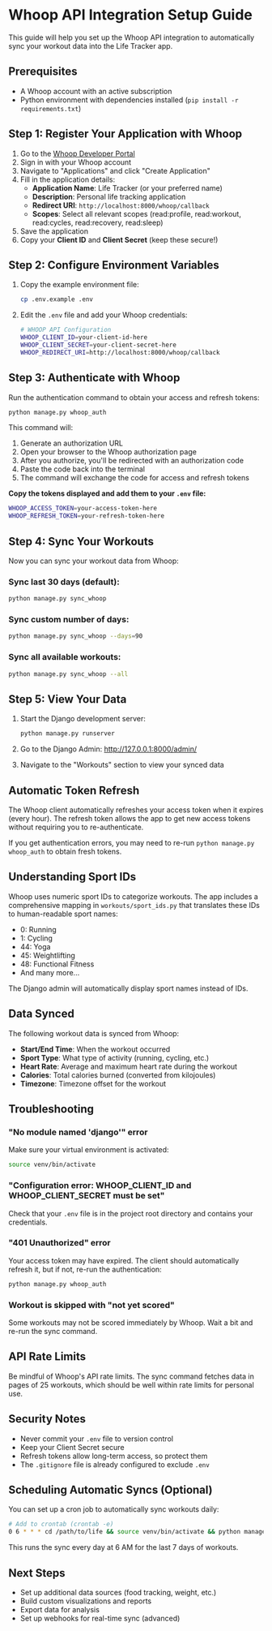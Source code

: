 # Whoop API Integration Setup Guide

This guide will help you set up the Whoop API integration to automatically sync your workout data into the Life Tracker app.

## Prerequisites

- A Whoop account with an active subscription
- Python environment with dependencies installed (`pip install -r requirements.txt`)

## Step 1: Register Your Application with Whoop

1. Go to the [Whoop Developer Portal](https://developer.whoop.com/)
2. Sign in with your Whoop account
3. Navigate to "Applications" and click "Create Application"
4. Fill in the application details:
   - **Application Name**: Life Tracker (or your preferred name)
   - **Description**: Personal life tracking application
   - **Redirect URI**: `http://localhost:8000/whoop/callback`
   - **Scopes**: Select all relevant scopes (read:profile, read:workout, read:cycles, read:recovery, read:sleep)
5. Save the application
6. Copy your **Client ID** and **Client Secret** (keep these secure!)

## Step 2: Configure Environment Variables

1. Copy the example environment file:
   ```bash
   cp .env.example .env
   ```

2. Edit the `.env` file and add your Whoop credentials:
   ```bash
   # WHOOP API Configuration
   WHOOP_CLIENT_ID=your-client-id-here
   WHOOP_CLIENT_SECRET=your-client-secret-here
   WHOOP_REDIRECT_URI=http://localhost:8000/whoop/callback
   ```

## Step 3: Authenticate with Whoop

Run the authentication command to obtain your access and refresh tokens:

```bash
python manage.py whoop_auth
```

This command will:
1. Generate an authorization URL
2. Open your browser to the Whoop authorization page
3. After you authorize, you'll be redirected with an authorization code
4. Paste the code back into the terminal
5. The command will exchange the code for access and refresh tokens

**Copy the tokens displayed and add them to your `.env` file:**
```bash
WHOOP_ACCESS_TOKEN=your-access-token-here
WHOOP_REFRESH_TOKEN=your-refresh-token-here
```

## Step 4: Sync Your Workouts

Now you can sync your workout data from Whoop:

### Sync last 30 days (default):
```bash
python manage.py sync_whoop
```

### Sync custom number of days:
```bash
python manage.py sync_whoop --days=90
```

### Sync all available workouts:
```bash
python manage.py sync_whoop --all
```

## Step 5: View Your Data

1. Start the Django development server:
   ```bash
   python manage.py runserver
   ```

2. Go to the Django Admin: http://127.0.0.1:8000/admin/

3. Navigate to the "Workouts" section to view your synced data

## Automatic Token Refresh

The Whoop client automatically refreshes your access token when it expires (every hour). The refresh token allows the app to get new access tokens without requiring you to re-authenticate.

If you get authentication errors, you may need to re-run `python manage.py whoop_auth` to obtain fresh tokens.

## Understanding Sport IDs

Whoop uses numeric sport IDs to categorize workouts. The app includes a comprehensive mapping in `workouts/sport_ids.py` that translates these IDs to human-readable sport names:

- 0: Running
- 1: Cycling
- 44: Yoga
- 45: Weightlifting
- 48: Functional Fitness
- And many more...

The Django admin will automatically display sport names instead of IDs.

## Data Synced

The following workout data is synced from Whoop:

- **Start/End Time**: When the workout occurred
- **Sport Type**: What type of activity (running, cycling, etc.)
- **Heart Rate**: Average and maximum heart rate during the workout
- **Calories**: Total calories burned (converted from kilojoules)
- **Timezone**: Timezone offset for the workout

## Troubleshooting

### "No module named 'django'" error
Make sure your virtual environment is activated:
```bash
source venv/bin/activate
```

### "Configuration error: WHOOP_CLIENT_ID and WHOOP_CLIENT_SECRET must be set"
Check that your `.env` file is in the project root directory and contains your credentials.

### "401 Unauthorized" error
Your access token may have expired. The client should automatically refresh it, but if not, re-run the authentication:
```bash
python manage.py whoop_auth
```

### Workout is skipped with "not yet scored"
Some workouts may not be scored immediately by Whoop. Wait a bit and re-run the sync command.

## API Rate Limits

Be mindful of Whoop's API rate limits. The sync command fetches data in pages of 25 workouts, which should be well within rate limits for personal use.

## Security Notes

- Never commit your `.env` file to version control
- Keep your Client Secret secure
- Refresh tokens allow long-term access, so protect them
- The `.gitignore` file is already configured to exclude `.env`

## Scheduling Automatic Syncs (Optional)

You can set up a cron job to automatically sync workouts daily:

```bash
# Add to crontab (crontab -e)
0 6 * * * cd /path/to/life && source venv/bin/activate && python manage.py sync_whoop --days=7
```

This runs the sync every day at 6 AM for the last 7 days of workouts.

## Next Steps

- Set up additional data sources (food tracking, weight, etc.)
- Build custom visualizations and reports
- Export data for analysis
- Set up webhooks for real-time sync (advanced)
